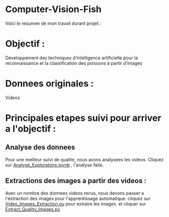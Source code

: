 # Computer-Vision-Fish

Voici le resumee de mon travail durant projet :
# Objectif : 
Développement des techniques d’intelligence artificielle
pour la reconnaissance et la classification des poissons à
partir d’images

# Donnees originales : 
Videos

# Principales etapes suivi pour arriver a l'objectif :
## Analyse des donnees
Pour une meilleur suivi de qualite, nous avons analysees les videos. Cliquez sur [Analyse_Exploratoire.ipynb]([https://github.com/utilisateur/repository/blob/main/path/vers/notebook.ipynb](https://github.com/Mikael1226/Computer-Vision-Fish/blob/main/Analyse_Exploratoire.ipynb)) , l'analyse faite.
## Extractions des images a partir des videos :
Avec un nombre des donnees videos recus, nous devons passer a l'extraction des images pour l'apprentissage automatique. cliquez sur [Video_Images_Extraction.py](https://github.com/Mikael1226/Computer-Vision-Fish/blob/main/Video_Images_Extraction.py) pour extraire les images. et cliquer sur [Extract_Quality_Images.py](https://github.com/Mikael1226/Computer-Vision-Fish/blob/main/Extract_Quality_Images.py)
